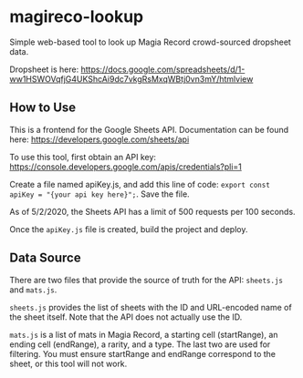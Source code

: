 # magireco-lookup

Simple web-based tool to look up Magia Record crowd-sourced dropsheet data.

Dropsheet is here: https://docs.google.com/spreadsheets/d/1-ww1HSWOVqfjG4UKShcAi9dc7vkgRsMxqWBtj0vn3mY/htmlview

## How to Use

This is a frontend for the Google Sheets API. Documentation can be found here: https://developers.google.com/sheets/api

To use this tool, first obtain an API key: https://console.developers.google.com/apis/credentials?pli=1

Create a file named apiKey.js, and add this line of code: `export const apiKey = "{your api key here}";`. Save the file.

As of 5/2/2020, the Sheets API has a limit of 500 requests per 100 seconds.

Once the `apiKey.js` file is created, build the project and deploy.

## Data Source

There are two files that provide the source of truth for the API: `sheets.js` and `mats.js`.

`sheets.js` provides the list of sheets with the ID and URL-encoded name of the sheet itself. Note that the API does not actually use the ID.

`mats.js` is a list of mats in Magia Record, a starting cell (startRange), an ending cell (endRange), a rarity, and a type. The last two are used for filtering. You must ensure startRange and endRange correspond to the sheet, or this tool will not work.
